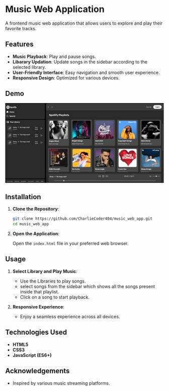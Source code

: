 # Music Web Application

A frontend music web application that allows users to explore and play their favorite tracks.

## Features

- **Music Playback**: Play and pause songs.
- **Libarary Updation**: Update songs in the sidebar according to the selected library.
- **User-Friendly Interface**: Easy navigation and smooth user experience.
- **Responsive Design**: Optimized for various devices.

## Demo

![alt text](image.png)

## Installation

1. **Clone the Repository**:

   ```bash
   git clone https://github.com/CharlieCoder404/music_web_app.git
   cd music_web_app
   ```

2. **Open the Application**:

   Open the `index.html` file in your preferred web browser.

## Usage

1. **Select Library and Play Music**:
   - Use the Libraries to play songs.
   - select songs from the sidebar which shows all the songs present inside that playlist.
   - Click on a song to start playback.

2. **Responsive Experience**:
   - Enjoy a seamless experience across all devices.

## Technologies Used

- **HTML5**
- **CSS3**
- **JavaScript (ES6+)**


## Acknowledgements

- Inspired by various music streaming platforms.
